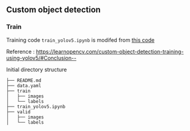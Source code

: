 ## Custom object detection

### Train

Training code `train_yolov5.ipynb` is modifed from [this code](https://github.com/spmallick/learnopencv/blob/master/Custom-Object-Detection-Training-using-YOLOv5/Custom_Object_Detection_using_YOLOv5.ipynb)

Reference : https://learnopencv.com/custom-object-detection-training-using-yolov5/#Conclusion--

Initial directory structure
```
├── README.md
├── data.yaml
├── train
│   ├── images
│   └── labels
├── train_yolov5.ipynb
├── valid
│   ├── images
│   └── labels
```
